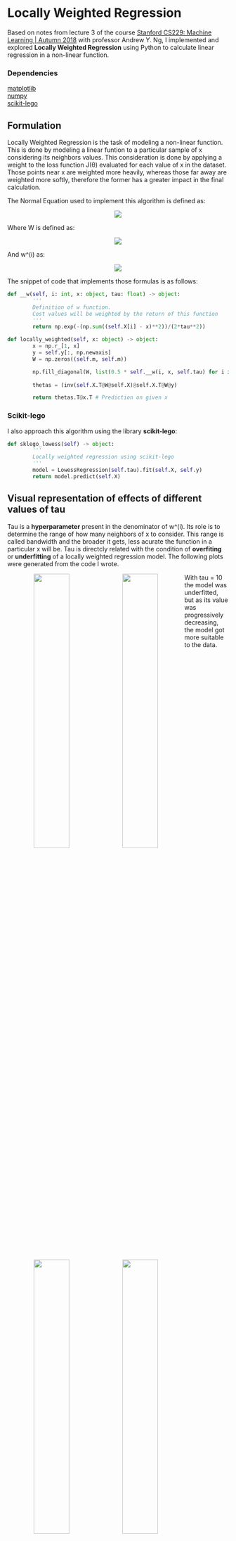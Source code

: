 # Locally Weighted Regression

Based on notes from lecture 3 of the course [Stanford CS229: Machine Learning | Autumn 2018](https://www.youtube.com/watch?v=jGwO_UgTS7I&list=PLoROMvodv4rMiGQp3WXShtMGgzqpfVfbU) with professor Andrew Y. Ng, I implemented and explored **Locally Weighted Regression** using Python to calculate linear regression in a non-linear function.


### Dependencies
[matplotlib](https://matplotlib.org/)</br>
[numpy](https://numpy.org/)</br>
[scikit-lego](https://scikit-lego.readthedocs.io/en/latest/)

## Formulation
Locally Weighted Regression is the task of modeling a non-linear function. This is done by modeling a linear funtion to a particular sample of x considering its neighbors values. This consideration is done by applying a weight to the loss function J(θ) evaluated for each value of x in the dataset. Those points near x are weighted more heavily, whereas those far away are weighted more softly, therefore the former has a greater impact in the final calculation.

The Normal Equation used to implement this algorithm is defined as:

<p align="center"><img src="https://user-images.githubusercontent.com/29299799/113067859-8a36cf80-9193-11eb-84c7-6e6b5aeace00.png"></p>

Where W is defined as:

<p align="center"><img src="https://user-images.githubusercontent.com/29299799/113067803-6ecbc480-9193-11eb-9cca-4603c27d2d6b.png"></p>

And w^(i) as:

<p align="center"><img src="https://user-images.githubusercontent.com/29299799/113067811-725f4b80-9193-11eb-99d9-869670470f26.png"></p>

The snippet of code that implements those formulas is as follows:

```python
def __w(self, i: int, x: object, tau: float) -> object:
        '''
        Definition of w function.
        Cost values will be weighted by the return of this function
        '''
        return np.exp(-(np.sum((self.X[i] - x)**2))/(2*tau**2))

def locally_weighted(self, x: object) -> object:
        x = np.r_[1, x]
        y = self.y[:, np.newaxis]
        W = np.zeros((self.m, self.m))

        np.fill_diagonal(W, list(0.5 * self.__w(i, x, self.tau) for i in range(self.m)))
        
        thetas = (inv(self.X.T@W@self.X)@self.X.T@W@y)

        return thetas.T@x.T # Prediction on given x
```

### Scikit-lego
I also approach this algorithm using the library **scikit-lego**:

```python
def sklego_lowess(self) -> object:
        '''
        Locally weighted regression using scikit-lego
        '''
        model = LowessRegression(self.tau).fit(self.X, self.y)
        return model.predict(self.X)
```

## Visual representation of effects of different values of tau
Tau is a **hyperparameter** present in the denominator of w^(i). Its role is to determine the range of how many neighbors of x to consider. This range is called bandwidth and the broader it gets, less acurate the function in a particular x will be. Tau is directcly related with the condition of **overfiting** or  **underfitting** of a locally weighted regression model. The following plots were generated from the code I wrote. 

<div align="center">
<img src="https://user-images.githubusercontent.com/29299799/110641863-3c7d0780-8191-11eb-8c62-e0577f895181.png" width="40%" height="40%" style="float:left">
<img src="https://user-images.githubusercontent.com/29299799/110641962-50c10480-8191-11eb-93af-e749dcd8ceb0.png" width="40%" height="40%" style="float:left">
</div>

<div align="center">
<img src="https://user-images.githubusercontent.com/29299799/110641994-5880a900-8191-11eb-9270-c07f22ba3ebc.png" width="40%" height="40%" style="float:left">
<img src="https://user-images.githubusercontent.com/29299799/110642030-62a2a780-8191-11eb-881e-7ec2b27738cb.png" width="40%" height="40%" style="float:left">
</div>

With tau = 10 the model was underfitted, but as its value was progressively decreasing, the model got more suitable to the data.
